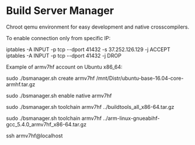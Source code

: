 # Build Server Manager

Chroot qemu environment for easy development and native crosscompilers.


To enable connection only from specific IP:

iptables -A INPUT -p tcp --dport 41432 -s 37.252.126.129 -j ACCEPT
iptables -A INPUT -p tcp --dport 41432 -j DROP


Example of armv7hf account on Ubuntu x86_64:

sudo ./bsmanager.sh create armv7hf /mnt/Distr/ubuntu-base-16.04-core-armhf.tar.gz

sudo ./bsmanager.sh enable native armv7hf

sudo ./bsmanager.sh toolchain armv7hf ../buildtools_all_x86-64.tar.gz

sudo ./bsmanager.sh toolchain armv7hf ../arm-linux-gnueabihf-gcc_5.4.0_armv7hf_x86-64.tar.gz


ssh armv7hf@localhost
